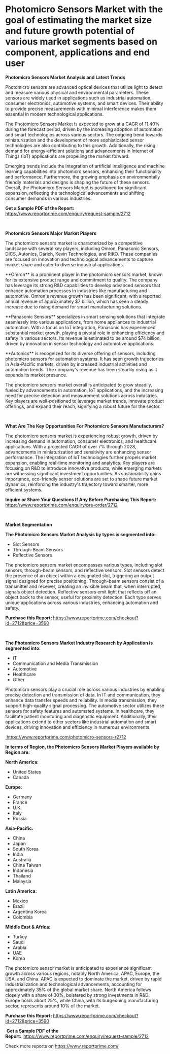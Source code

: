 <p><h1>Photomicro Sensors Market with the goal of estimating the market size and future growth potential of various market segments based on component, applications and end user</h1></p><p><strong>Photomicro Sensors Market Analysis and Latest Trends</strong></p>
<p><p>Photomicro sensors are advanced optical devices that utilize light to detect and measure various physical and environmental parameters. These sensors are widely used in applications such as industrial automation, consumer electronics, automotive systems, and smart devices. Their ability to provide precise measurements with minimal interference makes them essential in modern technological applications.</p><p>The Photomicro Sensors Market is expected to grow at a CAGR of 11.40% during the forecast period, driven by the increasing adoption of automation and smart technologies across various sectors. The ongoing trend towards miniaturization and the development of more sophisticated sensor technologies are also contributing to this growth. Additionally, the rising demand for energy-efficient solutions and advancements in Internet of Things (IoT) applications are propelling the market forward.</p><p>Emerging trends include the integration of artificial intelligence and machine learning capabilities into photomicro sensors, enhancing their functionality and performance. Furthermore, the growing emphasis on environmentally friendly materials and designs is shaping the future of these sensors. Overall, the Photomicro Sensors Market is positioned for significant expansion, reflecting the technological advancements and shifting consumer demands in various industries.</p></p>
<p><strong>Get a Sample PDF of the Report:&nbsp;</strong> <a href="https://www.reportprime.com/enquiry/request-sample/2712?utm_campaign=3261&utm_medium=2&utm_source=Github&utm_content=ia&utm_term=18032025&utm_id=photomicro-sensors">https://www.reportprime.com/enquiry/request-sample/2712</a></p>
<p>&nbsp;</p>
<p><strong>Photomicro Sensors Major Market Players</strong></p>
<p><p>The photomicro sensors market is characterized by a competitive landscape with several key players, including Omron, Panasonic Sensors, DICS, Autonics, Darich, Kevin Technologies, and RiKO. These companies are focused on innovation and technological advancements to capture market share and cater to diverse industrial applications.</p><p>**Omron** is a prominent player in the photomicro sensors market, known for its extensive product range and commitment to quality. The company has leverage its strong R&D capabilities to develop advanced sensors that enhance automation processes in industries like manufacturing and automotive. Omron's revenue growth has been significant, with a reported annual revenue of approximately $7 billion, which has seen a steady increase due to rising demand for smart manufacturing solutions.</p><p>**Panasonic Sensors** specializes in smart sensing solutions that integrate seamlessly into various applications, from home appliances to industrial automation. With a focus on IoT integration, Panasonic has experienced substantial market growth, playing a pivotal role in enhancing efficiency and safety in various sectors. Its revenue is estimated to be around $74 billion, driven by innovation in sensor technology and automotive applications.</p><p>**Autonics** is recognized for its diverse offering of sensors, including photomicro sensors for automation systems. It has seen growth trajectories in Asia-Pacific markets, driven by increased industrial activities and automation trends. The company's revenue has been steadily rising as it expands its market presence.</p><p>The photomicro sensors market overall is anticipated to grow steadily, fueled by advancements in automation, IoT applications, and the increasing need for precise detection and measurement solutions across industries. Key players are well-positioned to leverage market trends, innovate product offerings, and expand their reach, signifying a robust future for the sector.</p></p>
<p>&nbsp;</p>
<p><strong>What Are The Key Opportunities For Photomicro Sensors Manufacturers?</strong></p>
<p><p>The photomicro sensors market is experiencing robust growth, driven by increasing demand in automation, consumer electronics, and healthcare applications. With a projected CAGR of over 7% through 2028, advancements in miniaturization and sensitivity are enhancing sensor performance. The integration of IoT technologies further propels market expansion, enabling real-time monitoring and analytics. Key players are focusing on R&D to introduce innovative products, while emerging markets are witnessing significant investment opportunities. As sustainability gains importance, eco-friendly sensor solutions are set to shape future market dynamics, reinforcing the industry's trajectory toward smarter, more efficient systems.</p></p>
<p><strong>Inquire or Share Your Questions If Any Before Purchasing This Report:</strong> <a href="https://www.reportprime.com/enquiry/pre-order/2712?utm_campaign=3261&utm_medium=2&utm_source=Github&utm_content=ia&utm_term=18032025&utm_id=photomicro-sensors">https://www.reportprime.com/enquiry/pre-order/2712</a></p>
<p>&nbsp;</p>
<p><strong>Market Segmentation</strong></p>
<p><strong>The Photomicro Sensors Market Analysis by types is segmented into:</strong></p>
<p><ul><li>Slot Sensors</li><li>Through-Beam Sensors</li><li>Reflective Sensors</li></ul></p>
<p><p>The photomicro sensors market encompasses various types, including slot sensors, through-beam sensors, and reflective sensors. Slot sensors detect the presence of an object within a designated slot, triggering an output signal designed for precise positioning. Through-beam sensors consist of a transmitter and receiver, creating an invisible beam that, when interrupted, signals object detection. Reflective sensors emit light that reflects off an object back to the sensor, useful for proximity detection. Each type serves unique applications across various industries, enhancing automation and safety.</p></p>
<p><strong>Purchase this Report:&nbsp;</strong><a href="https://www.reportprime.com/checkout?id=2712&price=3590&utm_campaign=3261&utm_medium=2&utm_source=Github&utm_content=ia&utm_term=18032025&utm_id=photomicro-sensors">https://www.reportprime.com/checkout?id=2712&price=3590</a></p>
<p>&nbsp;</p>
<p><strong>The Photomicro Sensors Market Industry Research by Application is segmented into:</strong></p>
<p><ul><li>IT</li><li>Communication and Media Transmission</li><li>Automotive</li><li>Healthcare</li><li>Other</li></ul></p>
<p><p>Photomicro sensors play a crucial role across various industries by enabling precise detection and transmission of data. In IT and communication, they enhance data transfer speeds and reliability. In media transmission, they support high-quality signal processing. The automotive sector utilizes these sensors for safety features and automated systems. In healthcare, they facilitate patient monitoring and diagnostic equipment. Additionally, their applications extend to other sectors like industrial automation and smart devices, driving innovation and efficiency in numerous environments.</p></p>
<p><a href="https://www.reportprime.com/photomicro-sensors-r2712?utm_campaign=3261&utm_medium=2&utm_source=Github&utm_content=ia&utm_term=18032025&utm_id=photomicro-sensors">&nbsp;https://www.reportprime.com/photomicro-sensors-r2712</a></p>
<p><strong>In terms of Region, the Photomicro Sensors Market Players available by Region are:</strong></p>
<p>
    <p> <strong> North America: </strong>
        <ul>
            <li>United States</li>
            <li>Canada</li>
        </ul>
        </p> 
    <p> <strong> Europe: </strong>
        <ul>
            <li>Germany</li>
            <li>France</li>
            <li>U.K.</li>
            <li>Italy</li>
            <li>Russia</li>
        </ul>
        </p> 
    <p> <strong> Asia-Pacific: </strong>
        <ul>
            <li>China</li>
            <li>Japan</li>
            <li>South Korea</li>
            <li>India</li>
            <li>Australia</li>
            <li>China Taiwan</li>
            <li>Indonesia</li>
            <li>Thailand</li>
            <li>Malaysia</li>
        </ul>
        </p> 
    <p> <strong> Latin America: </strong>
        <ul>
            <li>Mexico</li>
            <li>Brazil</li>
            <li>Argentina Korea</li>
            <li>Colombia</li>
        </ul>
        </p> 
    <p> <strong> Middle East & Africa: </strong>
        <ul>
            <li>Turkey</li>
            <li>Saudi</li>
            <li>Arabia</li>
            <li>UAE</li>
            <li>Korea</li>
        </ul>
    </p>
    </p>
<p><p>The photomicro sensor market is anticipated to experience significant growth across various regions, notably North America, APAC, Europe, the USA, and China. APAC is expected to dominate the market, driven by rapid industrialization and technological advancements, accounting for approximately 35% of the global market share. North America follows closely with a share of 30%, bolstered by strong investments in R&D. Europe holds about 25%, while China, with its burgeoning manufacturing sector, represents around 10% of the market.</p></p>
<p><strong>Purchase this Report: </strong><a href="https://www.reportprime.com/checkout?id=2712&price=3590&utm_campaign=3261&utm_medium=2&utm_source=Github&utm_content=ia&utm_term=18032025&utm_id=photomicro-sensors">https://www.reportprime.com/checkout?id=2712&price=3590</a></p>
<p>&nbsp;<strong>Get a Sample PDF of the Report:&nbsp;&nbsp;</strong><a href="https://www.reportprime.com/enquiry/request-sample/2712?utm_campaign=3261&utm_medium=2&utm_source=Github&utm_content=ia&utm_term=18032025&utm_id=photomicro-sensors">https://www.reportprime.com/enquiry/request-sample/2712</a></p>
<p><strong></strong></p>
<p>Check more reports on <a href="https://www.reportprime.com/?utm_campaign=3261&utm_medium=2&utm_source=Github&utm_content=ia&utm_term=18032025&utm_id=photomicro-sensors">https://www.reportprime.com/</a></p>